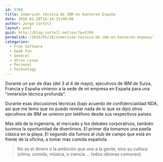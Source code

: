 ```yaml
---
id: 5769
title: Inmersión técnica de IBM en Kanteron España
date: 2016-05-28T16:34:31+00:00
author: Jorge Cortell
layout: post
guid: http://blog.cortell.net/es/?p=5769
permalink: /2016/05/28/inmersion-tecnica-de-ibm-en-kanteron-espana/
categories:
  - Free Software
  - Geek Fun
  - General
  - Otras cosas
  - Personal
  - Technology
---
```

Durante un par de días (del 3 al 4 de mayo), ejecutivos de IBM de Suiza, Francia y España vinieron a la sede de mi empresa en España para una "inmersión técnica profunda".

Durante esas discusiones técnicas (bajo acuerdo de confidencialidad NDA, así que me temo que no puedo revelar nada de lo que se dijo) otros ejecutivos de IBM se unieron por teléfono desde sus respectivos países.

Más allá de la ingeniería, el mercado y los debates corporativos, también tuvimos la oportunidad de divertirnos. El primer día tomamos una paella clásica en la playa. El segundo día fuimos al club de campo que está en frente de la oficina, a tomar más comida española.

> No es el dinero o la ambición que une a la gente, sino su cultura (clima, comida, música, o ciencia ... todos idiomas comunes).